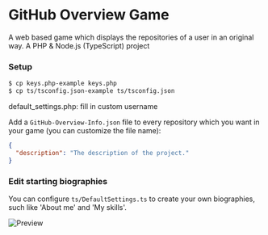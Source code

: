 # GitHub Overview Game
A web based game which displays the repositories of a user in an original way.
A PHP & Node.js (TypeScript) project
### Setup
```sh
$ cp keys.php-example keys.php
$ cp ts/tsconfig.json-example ts/tsconfig.json
```
default_settings.php: fill in custom username

Add a `GitHub-Overview-Info.json` file to every repository which you want in your game (you can customize the file name):
```json
{
  "description": "The description of the project."
}
```
### Edit starting biographies
You can configure `ts/DefaultSettings.ts` to create your own biographies, such like 'About me' and 'My skills'.

![Preview](http://overview.tomdaniel.be/screenshot.png)
